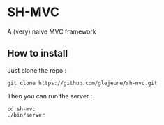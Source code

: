 # SH-MVC
A (very) naive MVC framework

## How to install

Just clone the repo :

    git clone https://github.com/glejeune/sh-mvc.git

Then you can run the server :

    cd sh-mvc
    ./bin/server

